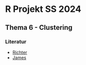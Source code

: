 # R Projekt SS 2024

## Thema 6 - Clustering

### Literatur

- [Richter](https://link.springer.com/book/10.1007/978-3-662-59354-7)
- [James](https://link.springer.com/book/10.1007/978-1-0716-1418-1)

